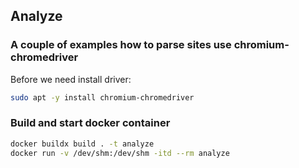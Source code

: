 ## Analyze

### A couple of examples how to parse sites use chromium-chromedriver

Before we need install driver:

```sh
sudo apt -y install chromium-chromedriver
```

### Build and start docker container

```sh
docker buildx build . -t analyze
docker run -v /dev/shm:/dev/shm -itd --rm analyze
```



